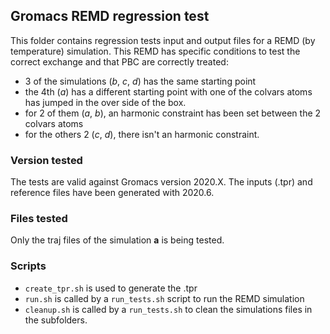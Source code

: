 ## Gromacs REMD regression test

This folder contains regression tests input and output files for a REMD (by temperature) simulation.
This REMD has specific conditions to test the correct exchange and that PBC are correctly treated:
  - 3 of the simulations (*b*, *c*, *d*) has the same starting point
  - the 4th (*a*) has a different starting point with one of the colvars atoms has jumped in the over side of the box.
  - for 2 of them (*a*, *b*), an harmonic constraint has been set between the 2 colvars atoms
  - for the others 2 (*c*, *d*), there isn't an harmonic constraint.


### Version tested

The tests are valid against Gromacs version 2020.X. The inputs (.tpr) and reference files have been generated with 2020.6.


### Files tested

Only the traj files of the simulation **a** is being tested.


### Scripts

  - `create_tpr.sh` is used to generate the .tpr
  - `run.sh` is called by a `run_tests.sh` script to run the REMD simulation
  - `cleanup.sh` is called by a `run_tests.sh` to clean the simulations files in the subfolders.
